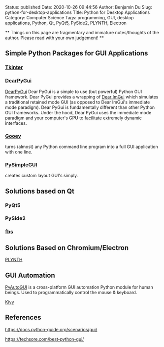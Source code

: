 Status: published
Date: 2020-10-26 09:44:56
Author: Benjamin Du
Slug: python-for-desktop-applications
Title: Python for Desktop Applications
Category: Computer Science
Tags: programming, GUI, desktop applications, Python, Qt, PyQt5, PySide2, PLYNTH, Electron

**
Things on this page are fragmentary and immature notes/thoughts of the author.
Please read with your own judgement!
**

## Simple Python Packages for GUI Applications

### [Tkinter](http://www.legendu.net/misc/blog/use-tkinter-to-build-gui-applications-in-python/)

### [DearPyGui](https://github.com/hoffstadt/DearPyGui)
[DearPyGui](https://github.com/hoffstadt/DearPyGui)
Dear PyGui is a simple to use (but powerful) Python GUI framework. 
Dear PyGui provides a wrapping of [Dear ImGui](https://github.com/ocornut/imgui) 
which simulates a traditional retained mode GUI (as opposed to Dear ImGui's immediate mode paradigm).
Dear PyGui is fundamentally different than other Python GUI frameworks. 
Under the hood, Dear PyGui uses the immediate mode paradigm and your computer's GPU 
to facilitate extremely dynamic interfaces. 

### [Gooey](https://github.com/chriskiehl/Gooey)
turns (almost) any Python command line program 
into a full GUI application with one line.

### [PySimpleGUI](https://github.com/PySimpleGUI/PySimpleGUI)
creates custom layout GUI's simply.

## Solutions based on Qt

### PyQt5

### PySide2

### [fbs](https://github.com/mherrmann/fbs)

## Solutions Based on Chromium/Electron

[PLYNTH](https://www.plynth.net/)

## GUI Automation

[PyAutoGUI](https://github.com/asweigart/pyautogui)
is a cross-platform GUI automation Python module for human beings. 
Used to programmatically control the mouse & keyboard.


[Kivy](https://github.com/kivy/kivy)

## References

https://docs.python-guide.org/scenarios/gui/

https://techsore.com/best-python-gui/